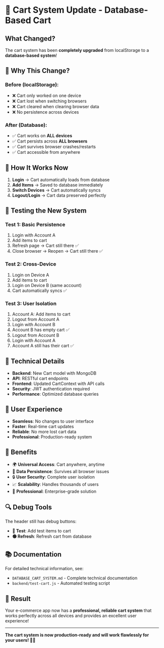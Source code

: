 # 🛒 Cart System Update - Database-Based Cart

## What Changed?

The cart system has been **completely upgraded** from localStorage to a **database-based system**!

## 🎯 **Why This Change?**

### Before (localStorage):
- ❌ Cart only worked on one device
- ❌ Cart lost when switching browsers
- ❌ Cart cleared when clearing browser data
- ❌ No persistence across devices

### After (Database):
- ✅ Cart works on **ALL devices**
- ✅ Cart persists across **ALL browsers**
- ✅ Cart survives browser crashes/restarts
- ✅ Cart accessible from anywhere

## 🚀 **How It Works Now**

1. **Login** → Cart automatically loads from database
2. **Add Items** → Saved to database immediately
3. **Switch Devices** → Cart automatically syncs
4. **Logout/Login** → Cart data preserved perfectly

## 🧪 **Testing the New System**

### Test 1: Basic Persistence
1. Login with Account A
2. Add items to cart
3. Refresh page → Cart still there ✅
4. Close browser → Reopen → Cart still there ✅

### Test 2: Cross-Device
1. Login on Device A
2. Add items to cart
3. Login on Device B (same account)
4. Cart automatically syncs ✅

### Test 3: User Isolation
1. Account A: Add items to cart
2. Logout from Account A
3. Login with Account B
4. Account B has empty cart ✅
5. Logout from Account B
6. Login with Account A
7. Account A still has their cart ✅

## 🔧 **Technical Details**

- **Backend**: New Cart model with MongoDB
- **API**: RESTful cart endpoints
- **Frontend**: Updated CartContext with API calls
- **Security**: JWT authentication required
- **Performance**: Optimized database queries

## 📱 **User Experience**

- **Seamless**: No changes to user interface
- **Faster**: Real-time cart updates
- **Reliable**: No more lost cart data
- **Professional**: Production-ready system

## 🎉 **Benefits**

- 🌍 **Universal Access**: Cart anywhere, anytime
- 💾 **Data Persistence**: Survives all browser issues
- 🔒 **User Security**: Complete user isolation
- 📈 **Scalability**: Handles thousands of users
- 🚀 **Professional**: Enterprise-grade solution

## 🔍 **Debug Tools**

The header still has debug buttons:
- **🔵 Test**: Add test items to cart
- **🟢 Refresh**: Refresh cart from database

## 📚 **Documentation**

For detailed technical information, see:
- `DATABASE_CART_SYSTEM.md` - Complete technical documentation
- `backend/test-cart.js` - Automated testing script

## 🎯 **Result**

Your e-commerce app now has a **professional, reliable cart system** that works perfectly across all devices and provides an excellent user experience!

---

**The cart system is now production-ready and will work flawlessly for your users! 🛒✨**


